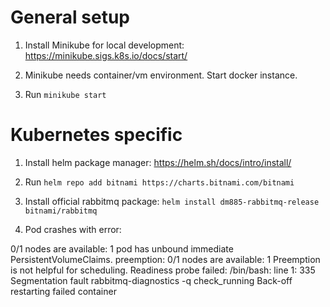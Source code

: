 # General setup

1. Install Minikube for local development: https://minikube.sigs.k8s.io/docs/start/

2. Minikube needs container/vm environment. Start docker instance.

3. Run `minikube start`

# Kubernetes specific

1. Install helm package manager: https://helm.sh/docs/intro/install/

2. Run `helm repo add bitnami https://charts.bitnami.com/bitnami`

3. Install official rabbitmq package: `helm install dm885-rabbitmq-release bitnami/rabbitmq`

4. Pod crashes with error:

0/1 nodes are available: 1 pod has unbound immediate PersistentVolumeClaims. preemption: 0/1 nodes are available: 1 Preemption is not helpful for scheduling.
Readiness probe failed: /bin/bash: line 1: 335 Segmentation fault rabbitmq-diagnostics -q check_running
Back-off restarting failed container
